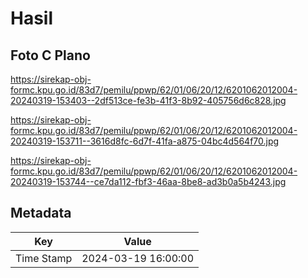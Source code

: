 # Hasil

## Foto C Plano

https://sirekap-obj-formc.kpu.go.id/83d7/pemilu/ppwp/62/01/06/20/12/6201062012004-20240319-153403--2df513ce-fe3b-41f3-8b92-405756d6c828.jpg

https://sirekap-obj-formc.kpu.go.id/83d7/pemilu/ppwp/62/01/06/20/12/6201062012004-20240319-153711--3616d8fc-6d7f-41fa-a875-04bc4d564f70.jpg

https://sirekap-obj-formc.kpu.go.id/83d7/pemilu/ppwp/62/01/06/20/12/6201062012004-20240319-153744--ce7da112-fbf3-46aa-8be8-ad3b0a5b4243.jpg


## Metadata

| Key        | Value               |
| ---------- | ------------------- |
| Time Stamp | 2024-03-19 16:00:00 |



